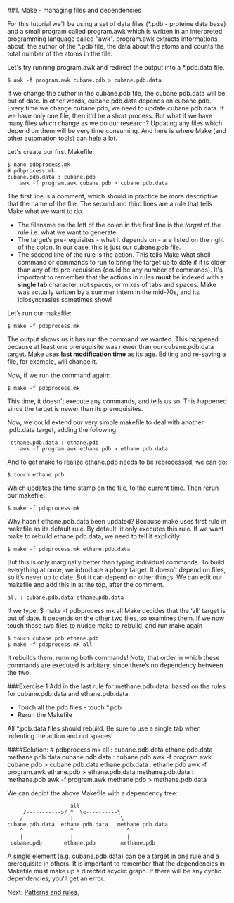 ##1. Make - managing files and dependencies


For this tutorial we'll be using a set of data files (*.pdb - proteine data base) and a small program called program.awk which is written in an interpreted programming language called "awk". program.awk extracts informations about: the author of the *.pdb file, the data about the atoms and counts the total number of the atoms in the file.

Let's try running program.awk and redirect the output into a *.pdb.data file.

    $ awk -f program.awk cubane.pdb > cubane.pdb.data

If we change the author in the cubane.pdb file, the cubane.pdb.data will be out of date. In other words, cubane.pdb.data depends on cubane.pdb. Every time we change cubane.pdb, we need to update cubane.pdb.data. If we have only one file, then it'd be a short process. But what if we have many files which change as we do our research? Updating any files which depend on them will be very time consuming. And here is where Make (and other automation tools) can help a lot.

Let's create our first Makefile:

    $ nano pdbprocess.mk
    # pdbprocess.mk
    cubane.pdb.data : cubane.pdb
        awk -f program.awk cubane.pdb > cubane.pdb.data
      

The first line is a comment, which should in practice be more descriptive that the name of the file.
The second and third lines are a rule that tells Make what we want to do.
* The filename on the left of the colon in the first line is the _target_ of the rule i.e. what we want to generate.
* The target’s pre-requisites - what it depends on - are listed on the right of the colon. In our case, this is just our cubane.pdb file.
* The second line of the rule is the action. This tells Make what shell command or commands to run to bring the target up to date if it is older than any of its pre-requisites (could be any number of commands).
It's important to remember that the actions in rules __must__ be indexed with a __single tab__ character, not spaces, or mixes of tabs and spaces. Make was actually written by a summer intern in the mid-70s, and its idiosyncrasies sometimes show!

Let’s run our makefile:

    $ make -f pdbprocess.mk

The output shows us it has run the command we wanted.  This happened because at least one prerequisite was newer than our cubane.pdb.data target. Make uses __last modification time__ as its age. Editing and re-saving a file, for example, will change it. 

Now, if we run the command again:

    $ make -f pdbprocess.mk
    
This time, it doesn’t execute any commands, and tells us so. This happened since the target is newer than its prerequisites.

Now, we could extend our very simple makefile to deal with another .pdb.data target, adding the following:

     ethane.pdb.data : ethane.pdb
        awk -f program.awk ethane.pdb > ethane.pdb.data
And to get make to realize ethane.pdb needs to be reprocessed, we can do:

    $ touch ethane.pdb
Which updates the time stamp on the file, to the current time. Then rerun our makefile:

    $ make -f pdbprocess.mk
Why hasn’t ethane.pdb.data been updated? Because make uses first rule in makefile as its default rule.
By default, it only executes this rule. If we want make to rebuild ethane.pdb.data, we need to tell it explicitly:

    $ make -f pdbprocess.mk ethane.pdb.data


But this is only marginally better than typing individual commands. To build everything at once, we introduce a phony target. It doesn’t depend on files, so it’s never up to date. But it can depend on other things. We can edit our makefile and add this in at the top, after the comment. 

    all : cubane.pdb.data ethane.pdb.data
If we type:
    $ make -f pdbprocess.mk all
Make decides that  the ‘all’ target is out of date. It depends on the other two files, so examines them. If we now touch those two files to nudge make to rebuild, and run make again

    $ touch cubane.pdb ethane.pdb
    $ make -f pdbprocess.mk all
It rebuilds them, running both commands! Note, that order in which these commands are executed is arbitary, since there’s no dependency between the two.

###Exercise 1
Add in the last rule for methane.pdb.data, based on the rules for cubane.pdb.data and ethane.pdb.data. 
* Touch all the pdb files - touch *.pdb
* Rerun the Makefile

All *.pdb.data files should rebuild. Be sure to use a single tab when indenting the action and not spaces!

####Solution:
    # pdbprocess.mk
    all : cubane.pdb.data ethane.pdb.data methane.pdb.data
    cubane.pdb.data : cubane.pdb
        awk -f program.awk cubane.pdb > cubane.pdb.data
    ethane.pdb.data : ethane.pdb
        awk -f program.awk ethane.pdb > ethane.pdb.data
    methane.pdb.data : methane.pdb
        awk -f program.awk methane.pdb > methane.pdb.data


We can depict the above Makefile with a dependency tree:

                        all
         /----------->/ ^  \<----------\
        /               |               \  
    cubane.pdb.data  ethane.pdb.data   methane.pdb.data 
        ^               ^                 ^
        |               |                 |
     cubane.pdb       ethane.pdb        methane.pdb
     

A single element (e.g. cubane.pdb.data) can be a target in one rule and a prerequisite in others. It is important to remember that the dependencies in Makefile must make up a directed acyclic graph. If there will be any cyclic dependencies, you'll get an error.




Next: [Patterns and rules.](2_Patterns_Rules.md)
